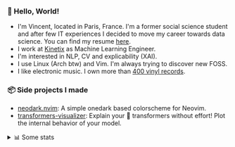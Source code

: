 ### 👋 Hello, World!

- I'm Vincent, located in Paris, France. I'm a former social science student and after few IT experiences I decided to move my career towards data science. You can find my resume [here](https://raw.githubusercontent.com/VDuchauffour/resume/main/resume.pdf).
- I work at <a href="https://www.kinetix.tech/">Kinetix<a/> as Machine Learning Engineer.
- I'm interested in NLP, CV and explicability (XAI).
- I use Linux (Arch btw) and Vim. I'm always trying to discover new FOSS.
- I like electronic music. I own more than <a href="https://www.discogs.com/user/Voigt_Kampff/collection">400 vinyl records<a/>.

### 📦 Side projects I made
  
- [neodark.nvim](https://github.com/VDuchauffour/neodark.nvim): A simple onedark based colorscheme for Neovim.
- [transformers-visualizer](https://github.com/VDuchauffour/transformers-visualizer): Explain your 🤗 transformers without effort! Plot the internal behavior of your model. 

<details><summary>📊 Some stats</summary>  
  
<p align="center">
  <img alt="VDuchauffour's github stats" src="https://github-readme-stats.vercel.app/api?username=VDuchauffour&count_private=true&include_all_commits=true&show_icons=true&theme=react"/>
  <br />
  <img alt="VDuchauffour's streak stats" src="https://streak-stats.demolab.com?user=VDuchauffour&theme=react"/>
  <br />
  <img alt="VDuchauffour's language stats" src="https://github-readme-stats.vercel.app/api/top-langs/?username=VDuchauffour&count_private=true&include_all_commits=true&show_icons=true&layout=compact&theme=react"/>
  <!--   <br />
  <img alt="VDuchauffour's Wakatime stats" src="https://github-readme-stats.vercel.app/api/wakatime?username=VDuchauffour&theme=react"/> -->
</p>

#### 🧭 Wakatime stats
<!--START_SECTION:waka-->
![Code Time](http://img.shields.io/badge/Code%20Time-685%20hrs%2013%20mins-blue)

![Lines of code](https://img.shields.io/badge/From%20Hello%20World%20I%27ve%20Written-162.2%20thousand%20lines%20of%20code-blue)

**🐱 My GitHub Data** 

> 📦 27.8 kB Used in GitHub's Storage 
 > 
> 🏆 1,712 Contributions in the Year 2023
 > 
> 🚫 Not Opted to Hire
 > 
> 📜 7 Public Repositories 
 > 
> 🔑 2 Private Repositories 
 > 
**I'm an Early 🐤** 

```text
🌞 Morning                165 commits         ██░░░░░░░░░░░░░░░░░░░░░░░   06.15 % 
🌆 Daytime                1689 commits        ████████████████░░░░░░░░░   62.91 % 
🌃 Evening                683 commits         ██████░░░░░░░░░░░░░░░░░░░   25.44 % 
🌙 Night                  148 commits         █░░░░░░░░░░░░░░░░░░░░░░░░   05.51 % 
```
📅 **I'm Most Productive on Monday** 

```text
Monday                   673 commits         ██████░░░░░░░░░░░░░░░░░░░   25.07 % 
Tuesday                  364 commits         ███░░░░░░░░░░░░░░░░░░░░░░   13.56 % 
Wednesday                432 commits         ████░░░░░░░░░░░░░░░░░░░░░   16.09 % 
Thursday                 547 commits         █████░░░░░░░░░░░░░░░░░░░░   20.37 % 
Friday                   540 commits         █████░░░░░░░░░░░░░░░░░░░░   20.11 % 
Saturday                 47 commits          ░░░░░░░░░░░░░░░░░░░░░░░░░   01.75 % 
Sunday                   82 commits          █░░░░░░░░░░░░░░░░░░░░░░░░   03.05 % 
```


📊 **This Week I Spent My Time On** 

```text
💬 Programming Languages: 
TOML                     2 hrs 30 mins       ███████░░░░░░░░░░░░░░░░░░   29.06 % 
YAML                     2 hrs 5 mins        ██████░░░░░░░░░░░░░░░░░░░   24.35 % 
Python                   1 hr 55 mins        ██████░░░░░░░░░░░░░░░░░░░   22.29 % 
Markdown                 50 mins             ██░░░░░░░░░░░░░░░░░░░░░░░   09.83 % 
TeX                      43 mins             ██░░░░░░░░░░░░░░░░░░░░░░░   08.43 % 
```


 Last Updated on 21/05/2023 00:43:32 UTC
<!--END_SECTION:waka-->
</details>
